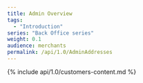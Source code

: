 ```yaml
---
title: Admin Overview
tags:
  - "Introduction"
series: "Back Office series"
weight: 0.1
audience: merchants
permalink: /api/1.0/AdminAddresses
---
```

{% include api/1.0/customers-content.md %}
